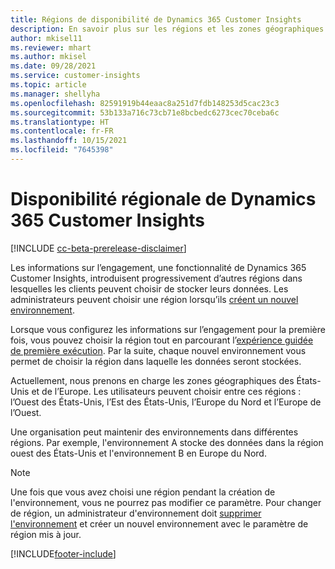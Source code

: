 ```yaml
---
title: Régions de disponibilité de Dynamics 365 Customer Insights
description: En savoir plus sur les régions et les zones géographiques dans lesquelles le service est déployé.
author: mkisel11
ms.reviewer: mhart
ms.author: mkisel
ms.date: 09/28/2021
ms.service: customer-insights
ms.topic: article
ms.manager: shellyha
ms.openlocfilehash: 82591919b44eaac8a251d7fdb148253d5cac23c3
ms.sourcegitcommit: 53b133a716c73cb71e8bcbedc6273cec70ceba6c
ms.translationtype: HT
ms.contentlocale: fr-FR
ms.lasthandoff: 10/15/2021
ms.locfileid: "7645398"
---
```

# <a name="regional-availability-for-dynamics-365-customer-insights"></a>Disponibilité régionale de Dynamics 365 Customer Insights

[!INCLUDE [cc-beta-prerelease-disclaimer](includes/cc-beta-prerelease-disclaimer.md)]

Les informations sur l’engagement, une fonctionnalité de Dynamics 365 Customer Insights, introduisent progressivement d’autres régions dans lesquelles les clients peuvent choisir de stocker leurs données. Les administrateurs peuvent choisir une région lorsqu’ils [créent un nouvel environnement](create-new-environment.md). 

Lorsque vous configurez les informations sur l’engagement pour la première fois, vous pouvez choisir la région tout en parcourant l’[expérience guidée de première exécution](quickstart.md). Par la suite, chaque nouvel environnement vous permet de choisir la région dans laquelle les données seront stockées.

Actuellement, nous prenons en charge les zones géographiques des États-Unis et de l’Europe. Les utilisateurs peuvent choisir entre ces régions : l’Ouest des États-Unis, l’Est des États-Unis, l’Europe du Nord et l’Europe de l’Ouest.

Une organisation peut maintenir des environnements dans différentes régions. Par exemple, l'environnement A stocke des données dans la région ouest des États-Unis et l'environnement B en Europe du Nord.

> [!NOTE]
> Une fois que vous avez choisi une région pendant la création de l'environnement, vous ne pourrez pas modifier ce paramètre. Pour changer de région, un administrateur d'environnement doit [supprimer l'environnement](manage-environments-workspaces.md#delete-an-environment) et créer un nouvel environnement avec le paramètre de région mis à jour.


[!INCLUDE[footer-include](../includes/footer-banner.md)]
